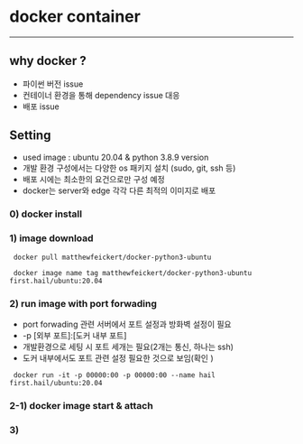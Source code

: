 # docker container

---
## why docker ?

- 파이썬 버전 issue
- 컨테이너 환경을 통해 dependency issue 대응
- 배포 issue


## Setting
- used image : ubuntu 20.04 & python 3.8.9 version 
- 개발 환경 구성에서는 다양한 os 패키지 설치 (sudo, git, ssh 등)
- 배포 시에는 최소한의 요건으로만 구성 예정
- docker는 server와 edge 각각 다른 최적의 이미지로 배포 

### 0)  docker install 
### 1)  image download
<pre><code> docker pull matthewfeickert/docker-python3-ubuntu
</code></pre>
<pre><code> docker image name tag matthewfeickert/docker-python3-ubuntu first.hail/ubuntu:20.04
</code></pre>

### 2) run image with port forwading
- port forwading 관련 서버에서 포트 설정과 방화벽 설정이 필요
- -p [외부 포트]:[도커 내부 포트]
- 개발환경으로 세팅 시 포트 세개는 필요(2개는 통신, 하나는 ssh)
- 도커 내부에서도 포트 관련 설정 필요한 것으로 보임(확인 )
<pre><code> docker run -it -p 00000:00 -p 00000:00 --name hail first.hail/ubuntu:20.04
</code></pre>

### 2-1) docker image start & attach
### 3) 
